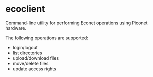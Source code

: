 # ecoclient

Command-line utility for performing Econet operations using Piconet hardware.

The following operations are supported:

- login/logout
- list directories
- upload/download files
- move/delete files
- update access rights
